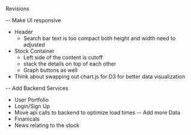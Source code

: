 Revisions

-- Make UI responsive
  - Header 
    <!-- - Background doesn't extend all the way -->
    <!-- - The application name is getting squeezed into the searchbar -->
    - Search bar text is too compact both height and width need to adjusted
  - Stock Container
    - Left side of the content is cutoff
    - stack the details on top of each other
    <!-- - Graph is cutoff needs to be stack under and probbably shrunk to fit -->
    - Graph buttons as well
  - Think about swapping out chart.js for D3 for better data visualization

-- Add Backend Services
  - User Portfolio
  - Login/Sign Up
  - Move api calls to backend to optimize load times
-- Add more Data
  - Finanicals
  - News relating to the stock
